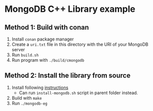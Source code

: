 # MongoDB C++ Library example

## Method 1: Build with conan

1. Install `conan` package manager
2. Create a `uri.txt` file in this directory with the URI of your MongoDB server
3. Run `build.sh`
4. Run program with `./build/cmongodb`

## Method 2: Install the library from source

1. Install following [instructions](https://www.mongodb.com/docs/languages/cpp/cpp-driver/current/installation/linux/#std-label-cpp-installation-linux)
    - Can run `install-mongodb.sh` script in parent folder instead.
3. Build with `make`
4. Run `./mongodb-eg`

